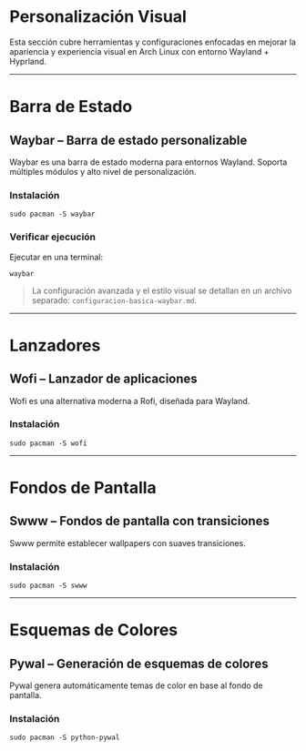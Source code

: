 # Personalización Visual

Esta sección cubre herramientas y configuraciones enfocadas en mejorar la apariencia y experiencia visual en Arch Linux con entorno Wayland + Hyprland.

---

# Barra de Estado

## Waybar – Barra de estado personalizable

Waybar es una barra de estado moderna para entornos Wayland. Soporta múltiples módulos y alto nivel de personalización.

### Instalación

```
sudo pacman -S waybar
```

### Verificar ejecución

Ejecutar en una terminal:

```
waybar
```

> La configuración avanzada y el estilo visual se detallan en un archivo separado: `configuracion-basica-waybar.md`.

---

# Lanzadores

## Wofi – Lanzador de aplicaciones

Wofi es una alternativa moderna a Rofi, diseñada para Wayland.

### Instalación

```
sudo pacman -S wofi
```

---

# Fondos de Pantalla

## Swww – Fondos de pantalla con transiciones

Swww permite establecer wallpapers con suaves transiciones.

### Instalación

```
sudo pacman -S swww
```

---

# Esquemas de Colores

## Pywal – Generación de esquemas de colores

Pywal genera automáticamente temas de color en base al fondo de pantalla.

### Instalación

```
sudo pacman -S python-pywal
```
